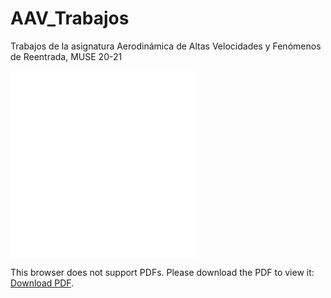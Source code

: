 # AAV_Trabajos
 Trabajos de la asignatura Aerodinámica de Altas Velocidades y Fenómenos de Reentrada, MUSE 20-21


<embed src="/Trabajo_1/Daniel_delRio_Velilla_Trabajo_1.pdf" type="application/pdf">

<object data="/Trabajo_1/Daniel_delRio_Velilla_Trabajo_1.pdf" type="application/pdf" width="700px" height="700px">
    <embed src="/Trabajo_1/Daniel_delRio_Velilla_Trabajo_1.pdf">
        <p>This browser does not support PDFs. Please download the PDF to view it: <a href="http://yoursite.com/the.pdf">Download PDF</a>.</p>
    </embed>
</object>
